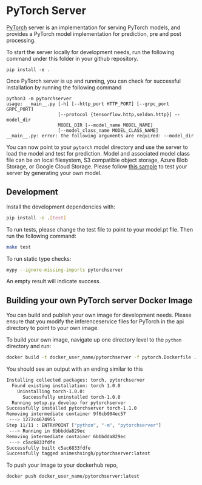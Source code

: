 # PyTorch Server

[PyTorch](https://PyTorch.org) server is an implementation for serving PyTorch models, and provides a PyTorch model implementation for prediction, pre and post processing.

To start the server locally for development needs, run the following command under this folder in your github repository.

```
pip install -e .
```

Once PyTorch server is up and running, you can check for successful installation by running the following command

```
python3 -m pytorchserver
usage: __main__.py [-h] [--http_port HTTP_PORT] [--grpc_port GRPC_PORT]
                   [--protocol {tensorflow.http,seldon.http}] --model_dir
                   MODEL_DIR [--model_name MODEL_NAME]
                   [--model_class_name MODEL_CLASS_NAME]
__main__.py: error: the following arguments are required: --model_dir
```

You can now point to your `pytorch` model directory and use the server to load the model and test for prediction. Model and associated model class file can be on local filesystem, S3 compatible object storage, Azure Blob Storage, or Google Cloud Storage. Please follow [this sample](https://github.com/kserve/kserve/tree/master/docs/samples/v1beta1/torchserve) to test your server by generating your own model. 

## Development

Install the development dependencies with:

```bash
pip install -e .[test]
```

To run tests, please change the test file to point to your model.pt file. Then run the following command:

```bash
make test
```

To run static type checks:

```bash
mypy --ignore-missing-imports pytorchserver
```

An empty result will indicate success.

## Building your own PyTorch server Docker Image

You can build and publish your own image for development needs. Please ensure that you modify the inferenceservice files for PyTorch in the api directory to point to your own image.

To build your own image, navigate up one directory level to the `python` directory and run:

```bash
docker build -t docker_user_name/pytorchserver -f pytorch.Dockerfile .
```

You should see an output with an ending similar to this

```bash
Installing collected packages: torch, pytorchserver
  Found existing installation: torch 1.0.0
    Uninstalling torch-1.0.0:
      Successfully uninstalled torch-1.0.0
  Running setup.py develop for pytorchserver
Successfully installed pytorchserver torch-1.1.0
Removing intermediate container 9f6cb904ec57
 ---> 1272c4674955
Step 11/11 : ENTRYPOINT ["python", "-m", "pytorchserver"]
 ---> Running in 6bbbdda829ec
Removing intermediate container 6bbbdda829ec
 ---> c5ac6833fdfe
Successfully built c5ac6833fdfe
Successfully tagged animeshsingh/pytorchserver:latest
```

To push your image to your dockerhub repo,

```bash
docker push docker_user_name/pytorchserver:latest
```
